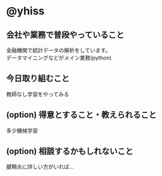 # @yhiss

## 会社や業務で普段やっていること

金融機関で統計データの解析をしています。  
データマイニングなどがメイン業務(python)

## 今日取り組むこと

教師なし学習をやってみる

## (option) 得意とすること・教えられること  
多少機械学習

## (option) 相談するかもしれないこと
腱鞘炎に詳しい方がいれば...
